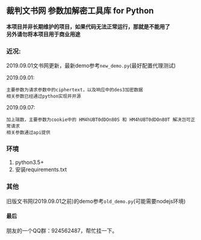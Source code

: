 ## 裁判文书网 参数加解密工具库 for Python

**本项目并非长期维护的项目，如果代码无法正常运行，那就是不能用了  
另外请勿将本项目用于商业用途**

### 近况:
2019.09.01文书网更新，最新demo参考`new_demo.py`(最好配置代理测试)

2019.09.01:  

    主要参数为请求参数中的ciphertext，以及响应中的des3加密数据
    相关参数已经通过python实现并开源

2019.09.07:

    加上瑞数，主要参数为cookie中的 HM4hUBT0dDOn80S 和 HM4hUBT0dDOn80T 解决岂可正常请求
    相关参数通过api提供


### 环境
1. python3.5+
2. 安装requirements.txt


### 其他
旧版文书网(2019.09.01之前)的demo参考`old_demo.py`(可能需要nodejs环境)

#### 最后
朋友的一个QQ群：924562487，帮忙挂一下。
